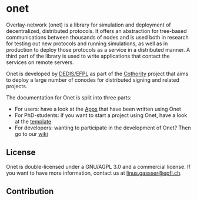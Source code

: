 # onet

Overlay-network (onet) is a library for simulation and deployment of decentralized,
distributed protocols. It offers an abstraction for tree-based communications
between thousands of nodes and is used both in research for testing out new
protocols and running simulations, as well as in production to deploy those
protocols as a service in a distributed manner. A third part of the library
is used to write applications that contact the services on remote servers.

Onet is developed by [DEDIS/EFPL](http://dedis.epfl.ch) as part of the
[Cothority](https://github.com/dedis/cothority) project that aims to deploy
a large number of conodes for distributed signing and related projects.

The documentation for Onet is split into three parts:

- For users: have a look at the [Apps](https://github.com/dedis/cothority)
that have been written using Onet
- For PhD-students: if you want to start a project using Onet, have a look
at the [template](https://github.com/dedis/cothority_template)
- For developers: wanting to participate in the development of Onet? Then
go to our [wiki](https://github.com/dedis/onet/wiki)

## License

Onet is double-licensed under a GNU/AGPL 3.0 and a commercial license. If you
want to have more information, contact us at linus.gassser@epfl.ch.

## Contribution